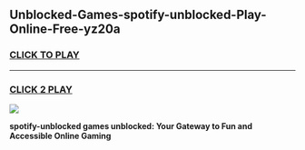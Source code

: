 
## Unblocked-Games-spotify-unblocked-Play-Online-Free-yz20a
<h3>
<a href="https://premium76.site?title=spotify-unblocked&ref=26A">CLICK TO PLAY</a></h3>
<hr>

<h3>
<a href="https://premium76.site?title=spotify-unblocked&ref=26A">CLICK 2 PLAY</a>
  
</h3>

<a href="https://premium76.site?title=spotify-unblocked&ref=26A"><img src="https://clearcache.store/games.png"></a>


**spotify-unblocked games unblocked: Your Gateway to Fun and Accessible Online Gaming**
